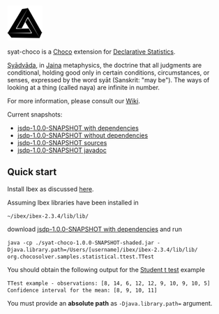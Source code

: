 ![syat-choco Logo](img/syat-choco-small.png) 

syat-choco is a [Choco](http://www.choco-solver.org/) extension for [Declarative Statistics](http://arxiv.org/abs/1708.01829).

[Syādvāda](https://en.wikipedia.org/wiki/Anekantavada#Sy.C4.81dv.C4.81da), in [Jaina](https://en.wikipedia.org/wiki/Jainism) metaphysics, the doctrine that all judgments are conditional, holding good only in certain conditions, circumstances, or senses, expressed by the word syāt (Sanskrit: "may be"). The ways of looking at a thing (called naya) are infinite in number.

For more information, please consult our [Wiki](https://github.com/gwr3n/syat-choco/wiki).

Current snapshots:
* [jsdp-1.0.0-SNAPSHOT with dependencies](jar/syat-choco-1.0.0-SNAPSHOT-shaded.jar)
* [jsdp-1.0.0-SNAPSHOT without dependencies](jar/syat-choco-1.0.0-SNAPSHOT.jar)
* [jsdp-1.0.0-SNAPSHOT sources](jar/syat-choco-1.0.0-SNAPSHOT-sources.jar)
* [jsdp-1.0.0-SNAPSHOT javadoc](jar/syat-choco-1.0.0-SNAPSHOT-javadoc.jar)

## Quick start

Install Ibex as discussed [here](https://github.com/gwr3n/syat-choco/wiki/Ibex-quick-installation-notes).

Assuming Ibex libraries have been installed in 

    ~/ibex/ibex-2.3.4/lib/lib/

download [jsdp-1.0.0-SNAPSHOT with dependencies](jar/syat-choco-1.0.0-SNAPSHOT-shaded.jar) and run

    java -cp ./syat-choco-1.0.0-SNAPSHOT-shaded.jar -Djava.library.path=/Users/[username]/ibex/ibex-2.3.4/lib/lib/ org.chocosolver.samples.statistical.ttest.TTest
    
You should obtain the following output for the [Student t test](https://github.com/gwr3n/syat-choco/wiki/Student-t-test) example 

    TTest example - observations: [8, 14, 6, 12, 12, 9, 10, 9, 10, 5]
    Confidence interval for the mean: [8, 9, 10, 11]

You must provide an __absolute path__ as `-Djava.library.path=` argument.
